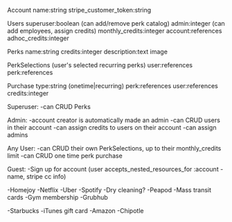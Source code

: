 Account
  name:string
  stripe_customer_token:string

Users
  superuser:boolean (can add/remove perk catalog)
  admin:integer (can add employees, assign credits)
  monthly_credits:integer
  account:references
  adhoc_credits:integer

Perks
  name:string
  credits:integer
  description:text
  image

PerkSelections (user's selected recurring perks)
  user:references
  perk:references


Purchase
  type:string (onetime|recurring)
  perk:references
  user:references
  credits:integer




Superuser:
  -can CRUD Perks

Admin:
  -account creator is automatically made an admin
  -can CRUD users in their account
  -can assign credits to users on their account
  -can assign admins

Any User:
  -can CRUD their own PerkSelections, up to their monthly_credits limit
  -can CRUD one time perk purchase

Guest:
  -Sign up for account (user accepts_nested_resources_for :account - name, stripe cc info)



-Homejoy
-Netflix
-Uber
-Spotify
-Dry cleaning?
-Peapod
-Mass transit cards
-Gym membership
-Grubhub

-Starbucks
-iTunes gift card
-Amazon
-Chipotle


